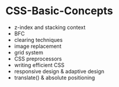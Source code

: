 # CSS-Basic-Concepts
- z-index and stacking context
- BFC
- clearing techniques
- image replacement
- grid system
- CSS preprocessors
- writing efficient CSS
- responsive design & adaptive design
- translate() & absolute positioning
